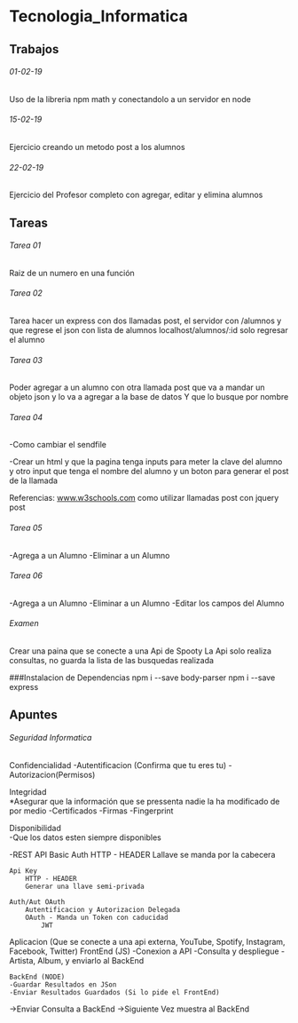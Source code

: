 # Tecnologia_Informatica

## Trabajos 

###### 01-02-19
Uso de la libreria npm math y conectandolo a un servidor en node 

###### 15-02-19
Ejercicio creando un metodo post a los alumnos

###### 22-02-19
Ejercicio del Profesor completo con agregar, editar y elimina alumnos

## Tareas

###### Tarea 01

Raiz de un numero en una función

###### Tarea 02

Tarea hacer un express con dos llamadas post, el servidor con /alumnos y que regrese el json con lista de alumnos
localhost/alumnos/:id solo regresar el alumno

###### Tarea 03

Poder agregar a un alumno con otra llamada post que va a mandar un objeto json y lo va a agregar a la base de datos
Y que lo busque por nombre

###### Tarea 04

-Como cambiar el sendfile

-Crear un html y que la pagina tenga inputs para meter la clave del alumno
y otro input que tenga el nombre del alumno
y un boton para generar el post de la llamada 

Referencias:
    www.w3schools.com
    como utilizar llamadas post con jquery post 

###### Tarea 05

-Agrega a un Alumno
-Eliminar a un Alumno

###### Tarea 06

-Agrega a un Alumno
-Eliminar a un Alumno
-Editar los campos del Alumno

###### Examen
Crear una paina que se conecte a una Api de Spooty
La Api solo realiza consultas, no guarda la lista de las busquedas realizada

###Instalacion de Dependencias
npm i --save body-parser
npm i --save express


## Apuntes 

###### Seguridad Informatica

Confidencialidad
       -Autentificacion (Confirma que tu eres tu)
       -Autorizacion(Permisos)

Integridad             
        *Asegurar que la información que se pressenta nadie la ha modificado de por medio
            -Certificados
            -Firmas
            -Fingerprint
  
Disponibilidad         
        -Que los datos esten siempre disponibles

-REST API
    Basic Auth
        HTTP - HEADER
        Lallave se manda por la cabecera


    Api Key
        HTTP - HEADER
        Generar una llave semi-privada

    Auth/Aut OAuth
        Autentificacion y Autorizacion Delegada
        OAuth - Manda un Token con caducidad 
            JWT

Aplicacion  (Que se conecte a una api externa, YouTube, Spotify, Instagram, Facebook, Twitter)
    FrontEnd (JS)
    -Conexion a API
    -Consulta y despliegue
        -Artista, Album, y enviarlo al BackEnd

    BackEnd (NODE)
    -Guardar Resultados en JSon
    -Enviar Resultados Guardados (Si lo pide el FrontEnd)

->Enviar Consulta a BackEnd
->Siguiente Vez muestra al BackEnd





